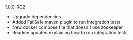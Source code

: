 1.0.0-RC2

- Upgrade dependencies
- Added FailSafe maven plugin to run Integration tests
- New docker compose file that doesn't use zookeeper
- Readme updated explaining how to run integration tests
